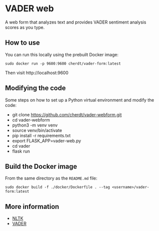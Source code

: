 VADER web
=========

A web form that analyzes text and provides VADER sentiment analysis scores as you type.

How to use
----------

You can run this locally using the prebuilt Docker image:

    sudo docker run -p 9600:9600 cherdt/vader-form:latest

Then visit http://localhost:9600

Modifying the code
------------------

Some steps on how to set up a Python virtual environment and modify the code:

* git clone https://github.com/cherdt/vader-webform.git 
* cd vader-webform
* python3 -m venv venv
* source venv/bin/activate
* pip install -r requirements.txt
* export FLASK_APP=vader-web.py
* cd vader
* flask run

Build the Docker image
----------------------

From the same directory as the `README.md` file:

    sudo docker build -f ./docker/Dockerfile . --tag <username>/vader-form:latest

More information
----------------

* [NLTK](https://www.nltk.org/)
* [VADER](https://www.nltk.org/_modules/nltk/sentiment/vader.html)

